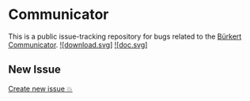 # Communicator

This is a public issue-tracking repository for bugs related to the [Bürkert Communicator](https://www.burkert.com/en/type/8920).
[![download.svg]](http://communicator.burkert.com/comupdate/BuerkertCommunicator_2.4.4.80070_RELEASE_Install.exe) [![doc.svg]](https://www.burkert.com/en/Media/plm/MAN/MA/MA8920-Software-EU-ML.pdf?id=MAN0000000000000001000231299MLB)

## New Issue

[Create new issue :boom:](https://github.com/Buerkert/Communicator/issues/new)
